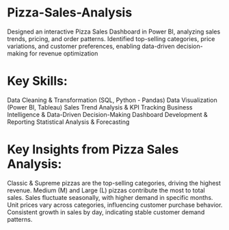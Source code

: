 # Pizza-Sales-Analysis
Designed an interactive Pizza Sales Dashboard in Power BI, analyzing sales trends, pricing, and order patterns. Identified top-selling categories, price variations, and customer preferences, enabling data-driven decision-making for revenue optimization

# Key Skills:
 Data Cleaning & Transformation (SQL, Python - Pandas)
 Data Visualization (Power BI, Tableau)
 Sales Trend Analysis & KPI Tracking
 Business Intelligence & Data-Driven Decision-Making
 Dashboard Development & Reporting
 Statistical Analysis & Forecasting
 
 # Key Insights from Pizza Sales Analysis:
 Classic & Supreme pizzas are the top-selling categories, driving the highest revenue.
 Medium (M) and Large (L) pizzas contribute the most to total sales.
 Sales fluctuate seasonally, with higher demand in specific months.
 Unit prices vary across categories, influencing customer purchase behavior.
 Consistent growth in sales by day, indicating stable customer demand patterns.
